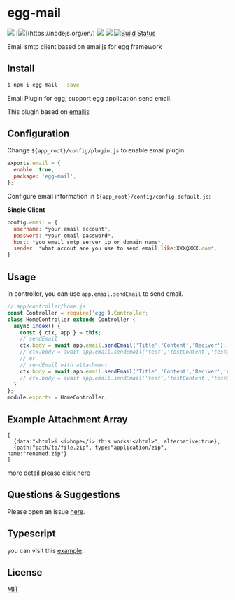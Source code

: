 # egg-mail

![](https://img.shields.io/badge/version-1.0.10-green.svg?)
[![](https://img.shields.io/badge/nodejs->=8.0-green.svg?)](https://nodejs.org/en/)
[![](https://img.shields.io/badge/npm->=5.4-blue.svg)](https://www.npmjs.com/)
![](https://img.shields.io/badge/license-MIT-000000.svg)
[![Build Status](https://www.travis-ci.org/zhouzhi3859/egg-mail.svg?branch=master)](https://www.travis-ci.org/zhouzhi3859/egg-mail)

Email smtp client based on emailjs for egg framework

## Install

```bash
$ npm i egg-mail --save
```

Email Plugin for egg, support egg application send email.

This plugin based on [emailjs](https://github.com/eleith/emailjs)

## Configuration

Change `${app_root}/config/plugin.js` to enable email plugin:

```js
exports.email = {
  enable: true,
  package: 'egg-mail',
};
```

Configure email information in `${app_root}/config/config.default.js`:

**Single Client**

```js
config.email = {
  username: *your email account*,
  password: *your email password*,
  host: *you email smtp server ip or domain name*,
  sender: *what accout are you use to send email,like:XXX@XXX.com*,
}
```

## Usage

In controller, you can use `app.email.sendEmail` to send email.

```js
// app/controller/home.js
const Controller = require('egg').Controller;
class HomeController extends Controller {
  async index() {
    const { ctx, app } = this;
    // sendEmail
    ctx.body = await app.email.sendEmail('Title','Content','Reciver');
    // ctx.body = await app.email.sendEmail('test','testContent','test@test.com');
    // or
    // sendEmail with attachment
    ctx.body = await app.email.sendEmail('Title','Content','Reciver','Attachment');
    // ctx.body = await app.email.sendEmail('test','testContent','test@test.com', [ ... ]);
  }
};
module.exports = HomeController;
```

## Example Attachment Array

```
[
  {data:"<html>i <i>hope</i> this works!</html>", alternative:true},
  {path:"path/to/file.zip", type:"application/zip", name:"renamed.zip"}
]
```
more detail please click [here](https://github.com/eleith/emailjs#example-usage---html-emails-and-attachments)

## Questions & Suggestions

Please open an issue [here](https://github.com/zhouzhi3859/egg-mail/issues).

## Typescript
you can visit this [example](https://github.com/zhouzhi3859/iMagazineServerTS).

## License

[MIT](LICENSE)

